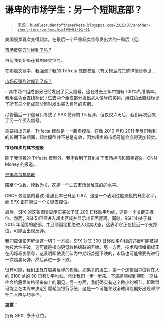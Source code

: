 <!--yml...

分类：未分类

日期：2024-05-18 03:18:41

-->

# 谦卑的市场学生：另一个短期底部？

> 来源：[`humblestudentofthemarkets.blogspot.com/2015/07/another-short-term-bottom.html#0001-01-01`](https://humblestudentofthemarkets.blogspot.com/2015/07/another-short-term-bottom.html#0001-01-01)

美国股票再次变得超卖。在最后一个严重超卖信号发出大约一周后（见...

[市场反弹的时候到了吗？](http://humblestudentofthemarkets.blogspot.com/2015/06/time-for-market-bounce.html)

目前我到处都在看到超卖信号。

在那篇文章中，我强调了我的 Trifecta 底部模型（有关模型的完整详情请参见...

[市场反弹的时候到了吗？](http://humblestudentofthemarkets.blogspot.com/2015/06/time-for-market-bounce.html)

...其中两个组成部分已经发出了买入信号，这在过去三年中拥有 100%的准确率。我用蓝色垂直线标记了过去两个组成部分发出买入信号的实例，用红色垂直线标记了所有三个组成部分同时发出买入信号的实例。

尽管最后一个信号只导致了 SPX 微弱的 1%反弹，但仅仅六天后，我们再次迎来了另一个买入信号。

需要指出的是，Trifecta 模型是一个超卖模型。在像 2010 年和 2011 年我们看到的长期下跌期间，超卖模型并不总是有效，因为超卖的市场可能会变得更加超卖。

**市场超卖的其它迹象**

除了我信赖的 Trifecta 模型外，我还看到了其他关于市场拥挤和超卖迹象。CNN Money 的报道...

[恐惧与贪婪指数](http://money.cnn.com/data/fear-and-greed/)

降至个位数，读数为 8，这是一个过去市场曾触底的的水平。

CBOE 仅股票的看跌-看涨比率已升至 0.87，这是一个表明过度恐慌的升高水平，而 SPX 正在测试一个关键支撑位。

最后，SPX 的这张图表显示它突破了其 200 日移动平均线，这是一个关键支撑位。然而，RSI(5)已经进入超卖区域并显示出正面背离。同时，RSI(14)处于其 2015 年范围的底部，并且顽固地拒绝进入超卖状态，这表明它正在接近一个支撑位，可能会出现反弹。

我们应该如何解读这一切？一方面，SPX 对其 200 日移动平均线的违反可能被视为技术性突破，这可能是指向更低价格级联的开始。另一方面，技术和情绪指标正在闪烁超卖信号，这表明即使我们认为中期趋势是下跌的，市场也可能需要先进行一次超卖反弹，然后再进一步下跌。

很有可能，我们正处在超卖反弹的边缘。如果真的发生，第一个逻辑阻力位将在大约 2100 点的 50 日移动平均线，但让我们一步一步来。下周是期权到期周，这往往会给股票价格带来向上的偏见。另一方面，我们确实有这个微小的细节，即欧盟可能会在本周末决定引爆希腊银行系统，这是一个可能导致全球风险偏好出现*嗯哼*相当大降低的事件。

**披露：**

持有 SPXL 多头仓位。
